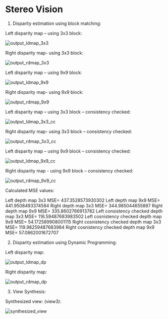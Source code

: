 # Stereo Vision

1) Disparity estimation using block matching:

Left disparity map – using 3x3 block:

![output_ldmap_3x3](outputs/left_depth_map_3x3.png)

Right disparity map- using 3x3 block:

![output_rdmap_3x3](outputs/right_depth_map_3x3.png)

Left disparity map – using 9x9 block:

![output_ldmap_9x9](outputs/left_depth_map_9x9.png)

Right disparity map- using 9x9 block:

![output_rdmap_9x9](outputs/right_depth_map_9x9.png)

Left disparity map – using 3x3 block – consistency checked:

![output_ldmap_3x3_cc](outputs/left_consistency_3x3.png)

Right disparity map- using 3x3 block – consistency checked:

![output_rdmap_3x3_cc](outputs/right_consistency_3x3.png)

Left disparity map – using 9x9 block – consistency checked:

![output_ldmap_9x9_cc](outputs/left_consistency_9x9.png)

Right disparity map - using 9x9 block – consistency checked:

![output_rdmap_9x9_cc](outputs/right_consistency_9x9.png)


Calculated MSE values:

Left depth map 3x3 MSE= 437.3528573930302
Left depth map 9x9 MSE= 441.9508493374584
Right depth map 3x3 MSE= 344.985044655887
Right depth map 9x9 MSE= 335.8602766913782
Left consistency checked depth map 3x3 MSE= 116.59487683983502
Left cosnistency checked depth map 9x9 MSE= 54.172589908001115
Right cosnistency checked depth map 3x3 MSE= 119.98259487683984
Right cosnistency checked depth map 9x9 MSE= 57.0862001672707


2) Disparity estimation using Dynamic Programming:

Left disparity map:

![output_ldmap_dp](outputs/left_depth_map_dynamic.jpg)

Right disparity map:

![output_rdmap_dp](outputs/right_depth_map_dynamic.jpg)


3) View Synthesis:

Synthesized view: (view3):

![synthesized_view](outputs/synthesized_image(view3).png)

